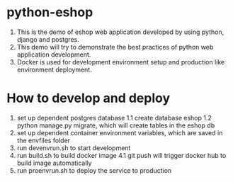 # python-eshop

1. This is the demo of eshop web application developed by using python, django and postgres.
2. This demo will try to demonstrate the best practices of python web application development.
3. Docker is used for development environment setup and production like environment deployment.


# How to develop and deploy
1. set up dependent postgres database
    1.1 create database eshop
    1.2 python manage.py migrate, which will create tables in the eshop db
2. set up dependent container environment variables, which are saved in the envfiles folder
3. run devenvrun.sh to start development
4. run build.sh to build docker image
    4.1 git push will trigger docker hub to build image automatically
5. run proenvrun.sh to deploy the service to production
